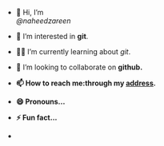 - 👋 Hi, I’m <br><I>@naheedzareen</I>
- 👀 I’m interested in <b>git</b>.
- 👩‍💻 I’m currently learning about <I>git</I>.
- 🤝 I’m looking to collaborate on <strong>github.
- 📫 How to reach me:through my <U>address</U>.
- 😄 Pronouns...
- ⚡ Fun fact...

- 

<!---
naheedzareen/naheedzareen is a ✨ special ✨ repository because its `README.md` (this file) appears on your GitHub profile.
You can click the Preview link to take a look at your changes.
--->
